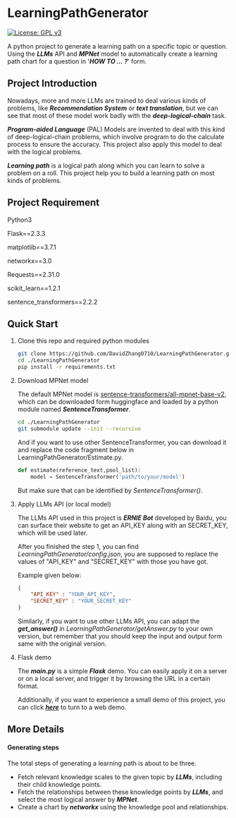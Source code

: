 # LearningPathGenerator

[![License: GPL v3](https://img.shields.io/badge/License-GPLv3-blue.svg)](https://github.com/DavidZhang0710/LearningPathGenerator/blob/main/LICENSE)

A python project to generate a learning path on a specific topic or question. Using the ***LLMs*** API and ***MPNet*** model to automatically create a learning path chart for a question in '***HOW TO ... ?***' form.

## Project Introduction
Nowadays, more and more LLMs are trained to deal various kinds of problems, like ***Recommendation System*** or ***text translation***, but we can see that most of these model work badly with the ***deep-logical-chain*** task.

***Program-aided Language*** (PAL) Models are invented to deal with this kind of deep-logical-chain problems, which involve program to do the calculate process to ensure the accuracy. This project also apply this model to deal with the logical problems.

***Learning path*** is a logical path along which you can learn to solve a problem on a roll. This project help you to build a learning path on most kinds of problems.

## Project Requirement
Python3

Flask==2.3.3

matplotlib==3.7.1

networkx==3.0

Requests==2.31.0

scikit_learn==1.2.1

sentence_transformers==2.2.2

## Quick Start

1. Clone this repo and required python modules

   ```bash
   git clone https://github.com/DavidZhang0710/LearningPathGenerator.git
   cd ./LearningPathGenerator
   pip install -r requirements.txt
   ```

2. Download MPNet model

   The default MPNet model is [sentence-transformers/all-mpnet-base-v2](https://huggingface.co/sentence-transformers/all-mpnet-base-v2), which can be downloaded form huggingface and loaded by a python module named ***SentenceTransformer***.

   ```bash
   cd ./LearningPathGenerator
   git submodule update --init --recursive
   ```

   And if you want to use other SentenceTransformer, you can download it and replace the code fragment below in LearningPathGenerator/Estimate.py.

   ```python
   def estimate(reference_text,pool_list):
       model = SentenceTransformer('path/to/your/model')
   ```

   But make sure that can be identified by *SentenceTransformer()*.

3. Apply LLMs API (or local model)
   
   The LLMs API used in this project is ***ERNIE Bot*** developed by Baidu, you can surface their website to get an API_KEY along with an SECRET_KEY, which will be used later.
   
   After you finished the step 1, you can find *LearningPathGenerator/config.json*, you are supposed to replace the values of "API_KEY" and "SECRET_KEY" with those you have got.
   
   Example given below:
   
   ```json
   {
       "API_KEY" : "YOUR_API_KEY",
       "SECRET_KEY" : "YOUR_SECRET_KEY"
   }
   ```
   
   Similarly, if you want to use other LLMs API, you can adapt the ***get_answer()*** in *LearningPathGenerator/getAnswer.py* to your own version, but remember that you should keep the input and output form same with the original version.

4. Flask demo

   The ***main.py*** is a simple ***Flask*** demo. You can easily apply it on a server or on a local server, and trigger it by browsing the URL in a certain format.
   
   Additionally, if you want to experience a small demo of this project, you can click ***[here](http://124.221.34.139/projects/pathgenerator.html)*** to turn to a web demo.

## More Details

#### Generating steps

The total steps of generating a learning path is about to be three.

- Fetch relevant knowledge scales to the given topic by ***LLMs***, including their child knowledge points.
- Fetch the relationships between these knowledge points by ***LLMs***, and select the most logical answer by ***MPNet***.
- Create a chart by ***networkx*** using the knowledge pool and relationships.
